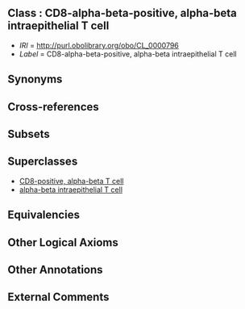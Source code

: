 
## Class : CD8-alpha-beta-positive, alpha-beta intraepithelial T cell

 * *IRI* = http://purl.obolibrary.org/obo/CL_0000796
 * *Label* = CD8-alpha-beta-positive, alpha-beta intraepithelial T cell

## Synonyms


## Cross-references


## Subsets


## Superclasses

 * [CD8-positive, alpha-beta T cell](../../CL/25/CL_0000625.md)
 * [alpha-beta intraepithelial T cell](../../CL/97/CL_0000797.md)

## Equivalencies


## Other Logical Axioms


## Other Annotations


## External Comments

